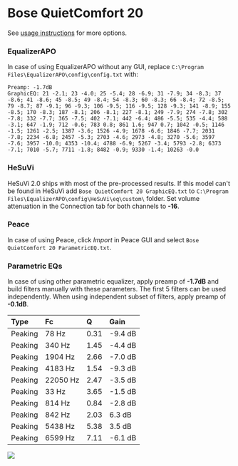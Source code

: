 # Bose QuietComfort 20
See [usage instructions](https://github.com/jaakkopasanen/AutoEq#usage) for more options.

### EqualizerAPO
In case of using EqualizerAPO without any GUI, replace `C:\Program Files\EqualizerAPO\config\config.txt`
with:
```
Preamp: -1.7dB
GraphicEQ: 21 -2.1; 23 -4.0; 25 -5.4; 28 -6.9; 31 -7.9; 34 -8.3; 37 -8.6; 41 -8.6; 45 -8.5; 49 -8.4; 54 -8.3; 60 -8.3; 66 -8.4; 72 -8.5; 79 -8.7; 87 -9.1; 96 -9.3; 106 -9.5; 116 -9.5; 128 -9.3; 141 -8.9; 155 -8.5; 170 -8.3; 187 -8.1; 206 -8.1; 227 -8.1; 249 -7.9; 274 -7.8; 302 -7.8; 332 -7.7; 365 -7.5; 402 -7.1; 442 -6.4; 486 -5.5; 535 -4.4; 588 -3.1; 647 -1.9; 712 -0.6; 783 0.8; 861 1.6; 947 0.7; 1042 -0.5; 1146 -1.5; 1261 -2.5; 1387 -3.6; 1526 -4.9; 1678 -6.6; 1846 -7.7; 2031 -7.8; 2234 -6.8; 2457 -5.3; 2703 -4.6; 2973 -4.8; 3270 -5.6; 3597 -7.6; 3957 -10.0; 4353 -10.4; 4788 -6.9; 5267 -3.4; 5793 -2.8; 6373 -7.1; 7010 -5.7; 7711 -1.8; 8482 -0.9; 9330 -1.4; 10263 -0.0
```

### HeSuVi
HeSuVi 2.0 ships with most of the pre-processed results. If this model can't be found in HeSuVi add
`Bose QuietComfort 20 GraphicEQ.txt` to `C:\Program Files\EqualizerAPO\config\HeSuVi\eq\custom\` folder.
Set volume attenuation in the Connection tab for both channels to **-16**.

### Peace
In case of using Peace, click *Import* in Peace GUI and select `Bose QuietComfort 20 ParametricEQ.txt`.

### Parametric EQs
In case of using other parametric equalizer, apply preamp of **-1.7dB** and build filters manually
with these parameters. The first 5 filters can be used independently.
When using independent subset of filters, apply preamp of **-0.1dB**.

| Type    | Fc       |    Q | Gain    |
|:--------|:---------|:-----|:--------|
| Peaking | 78 Hz    | 0.31 | -9.4 dB |
| Peaking | 340 Hz   | 1.45 | -4.4 dB |
| Peaking | 1904 Hz  | 2.66 | -7.0 dB |
| Peaking | 4183 Hz  | 1.54 | -9.3 dB |
| Peaking | 22050 Hz | 2.47 | -3.5 dB |
| Peaking | 33 Hz    | 3.65 | -1.5 dB |
| Peaking | 814 Hz   | 0.84 | -2.8 dB |
| Peaking | 842 Hz   | 2.03 | 6.3 dB  |
| Peaking | 5438 Hz  | 5.38 | 3.5 dB  |
| Peaking | 6599 Hz  | 7.11 | -6.1 dB |

![](https://raw.githubusercontent.com/jaakkopasanen/AutoEq/master/results/rtings/avg/Bose%20QuietComfort%2020/Bose%20QuietComfort%2020.png)